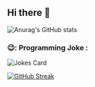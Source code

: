 ## Hi there 👋

<!--
**oleksandr-kaledin/oleksandr-kaledin** is a ✨ _special_ ✨ repository because its `README.md` (this file) appears on your GitHub profile.

Here are some ideas to get you started:

- 🔭 I’m currently working on ...
- 🌱 I’m currently learning ...
- 👯 I’m looking to collaborate on ...
- 🤔 I’m looking for help with ...
- 💬 Ask me about ...
- 📫 How to reach me: ... 
- 😄 Pronouns: ...
- ⚡ Fun fact: ...

[I AM WORKING ON]
[LEARNING]
[MEDIUM]
[REACH ME]
[JOKE]
-->

![Anurag's GitHub stats](https://github-readme-stats.vercel.app/api?username=anuraghazra&show_icons=true&theme=radical)

### 😉: Programming Joke :
<!-- Markdown -->
![Jokes Card](https://readme-jokes.vercel.app/api)

[![GitHub Streak](https://streak-stats.demolab.com?user=oleksandr-kaledin&border_radius=16&date_format=M%20j%5B%2C%20Y%5D&exclude_days=Sun%2CSat&ring=35764B&fire=35764B&background=212830&sideLabels=EBEBEB&dates=9198A2&excludeDaysLabel=EBEBEB00&currStreakLabel=EBEBEB&currStreakNum=FFFFFF&border=3D444E&sideNums=FFFFFF&stroke=3D444E)](https://git.io/streak-stats)
